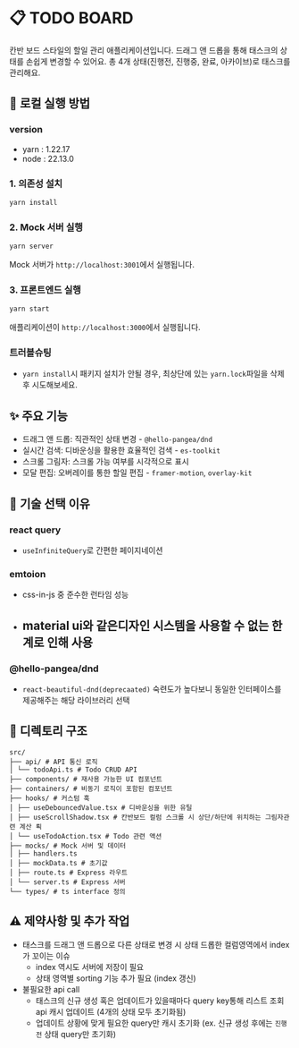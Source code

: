 # 📋 TODO BOARD

칸반 보드 스타일의 할일 관리 애플리케이션입니다. 드래그 앤 드롭을 통해 태스크의 상태를 손쉽게 변경할 수 있어요. 총 4개 상태(진행전, 진행중, 완료, 아카이브)로 태스크를 관리해요.

## 🚀 로컬 실행 방법

### version
- yarn : 1.22.17
- node : 22.13.0

### 1. 의존성 설치
```bash
yarn install
```

### 2. Mock 서버 실행
```bash
yarn server
```
Mock 서버가 `http://localhost:3001`에서 실행됩니다.

### 3. 프론트엔드 실행
```bash
yarn start
```
애플리케이션이 `http://localhost:3000`에서 실행됩니다.

### 트러블슈팅
- `yarn install`시 패키지 설치가 안될 경우, 최상단에 있는 `yarn.lock`파일을 삭제 후 시도해보세요.

## ✨ 주요 기능

- 드래그 앤 드롭: 직관적인 상태 변경 - `@hello-pangea/dnd`
- 실시간 검색: 디바운싱을 활용한 효율적인 검색 - `es-toolkit`
- 스크롤 그림자: 스크롤 가능 여부를 시각적으로 표시 
- 모달 편집: 오버레이를 통한 할일 편집 - `framer-motion`, `overlay-kit`

## 🎯 기술 선택 이유

### react query
- `useInfiniteQuery`로 간편한 페이지네이션

### emtoion
- css-in-js 중 준수한 런타임 성능
- material ui와 같은디자인 시스템을 사용할 수 없는 한계로 인해 사용
    - 

### @hello-pangea/dnd
- `react-beautiful-dnd(deprecaated)` 숙련도가 높다보니 동일한 인터페이스를 제공해주는 해당 라이브러리 선택


## 📁 디렉토리 구조
```
src/
├── api/ # API 통신 로직
│ └── todoApi.ts # Todo CRUD API
├── components/ # 재사용 가능한 UI 컴포넌트
├── containers/ # 비동기 로직이 포함된 컴포넌트
├── hooks/ # 커스텀 훅
│ ├── useDebouncedValue.tsx # 디바운싱을 위한 유틸
│ ├── useScrollShadow.tsx # 칸반보드 컬럼 스크롤 시 상단/하단에 위치하는 그림자관련 계산 뢱
│ └── useTodoAction.tsx # Todo 관련 액션
├── mocks/ # Mock 서버 및 데이터
│ ├── handlers.ts
│ ├── mockData.ts # 초기값
│ ├── route.ts # Express 라우트
│ └── server.ts # Express 서버
└── types/ # ts interface 정의
```

## ⚠️ 제약사항 및 추가 작업
- 태스크를 드래그 앤 드롭으로 다른 상태로 변경 시 상태 드롭한 컬럼영역에서 index가 꼬이는 이슈
  - index 역시도 서버에 저장이 필요
  - 상태 영역별 sorting 기능 추가 필요 (index 갱신)
- 불필요한 api call
  - 태스크의 신규 생성 혹은 업데이트가 있을때마다 query key통해 리스트 조회 api 캐시 업데이트 (4개의 상태 모두 초기화됨)
  - 업데이트 상황에 맞게 필요한 query만 캐시 초기화 (ex. 신규 생성 후에는 `진행전` 상태 query만 초기화)
